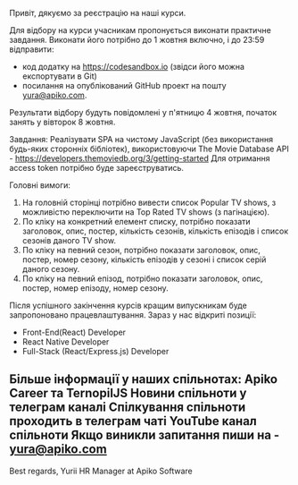 Привіт, дякуємо за реєстрацію на наші курси.  
 
Для відбору на курси учасникам пропонується виконати практичне завдання. Виконати його потрібно до 1 жовтня включно, і до 23:59 відправити:
- код додатку на https://codesandbox.io (звідси його можна експортувати в Git)
- посилання на опублікований GitHub проект 
на пошту yura@apiko.com.   

Результати відбору будуть повідомлені у п'ятницю 4 жовтня, початок занять у вівторок 8 жовтня. 

Завдання:
Реалізувати SPA на чистому JavaScript (без використання будь-яких сторонніх бібліотек), використовуючи The Movie Database API - https://developers.themoviedb.org/3/getting-started
Для отримання access token потрібно буде зареєструватись.

Головні вимоги:
1. На головній сторінці потрібно вивести список Popular TV shows, з можливістю переключити на Top Rated TV shows (з пагінацією).
2. По кліку на конкретний елемент списку, потрібно показати заголовок, опис, постер, кількість сезонів, кількість епізодів і список сезонів даного TV show.
3. По кліку на певний сезон, потрібно показати заголовок, опис, постер, номер сезону, кількість епізодів у сезоні і список серій даного сезону.
4. По кліку на певний епізод, потрібно показати заголовок, опис, постер, номер епізоду, номер сезону.

Після успішного закінчення курсів кращим випускникам буде запропоновано працевлаштування. Зараз у нас відкриті позиції:
- Front-End(React) Developer  
- React Native Developer
- Full-Stack (React/Express.js) Developer
 
Більше інформації у наших спільнотах: Apiko Career та TernopilJS
Новини спільноти у телеграм каналі
Спілкування спільноти проходить в телеграм чаті
YouTube канал спільноти
Якщо виникли запитання пиши на - yura@apiko.com
-------------------------------- 
Best regards,
Yurii
HR Manager at Apiko Software
